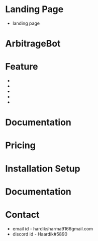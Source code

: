 # Landing Page
- landing page



# ArbitrageBot

# Feature 
-
-
-
-
-




# Documentation

# Pricing 



# Installation Setup


# Documentation

# Contact 

- email id - hardiksharma9166gmail.com
- discord id - Haardik#5890
